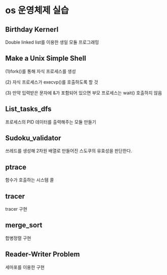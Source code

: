 # os 운영체제 실습 
<h2>Birthday Kernerl</h2>
  <p>Double linked list를 이용한 생일 모듈 프로그래밍</p>
<h2>Make a Unix Simple Shell</h2>
  <p>(1)fork()를 통해 자식 프로세스를 생성</p>
    <p>(2) 자식 프로세스가 execvp()를 호출하도록 할 것</p>
   <p> (3) 만약 입력받은 문자에 &가 포함되어 있으면 부모 프로세스는 wait() 호출하지 않음</p>
<h2>List_tasks_dfs</h2>
  <p>프로세스의 PID 데이터를 출력해주는 모듈 만들기 </p>
<h2>Sudoku_validator</h2>
  <p>쓰레드를 생성해 2차원 배열로 만들어진 스도쿠의 유효성을 판단한다.</p>
<h2>ptrace</h2>
  <p>함수가 호출하는 시스템 콜 </p>
  <h2>tracer</h2>
  <p>tracer 구현</p>
<h2>merge_sort</h2>
  <p>합병정렬 구현</p>
<h2>Reader-Writer Problem</h2>
  <p>세마포를 이용한 구현</p>
